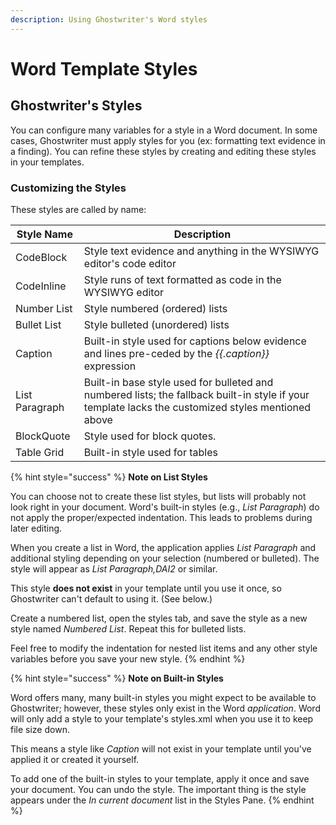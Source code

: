 ```yaml
---
description: Using Ghostwriter's Word styles
---
```


# Word Template Styles

## Ghostwriter's Styles

You can configure many variables for a style in a Word document. In some cases, Ghostwriter must apply styles for you (ex: formatting text evidence in a finding). You can refine these styles by creating and editing these styles in your templates.

### Customizing the Styles

These styles are called by name:

| Style Name     | Description                                                                                                                                        |
| -------------- | -------------------------------------------------------------------------------------------------------------------------------------------------- |
| CodeBlock      | Style text evidence and anything in the WYSIWYG editor's code editor                                                                               |
| CodeInline     | Style runs of text formatted as code in the WYSIWYG editor                                                                                         |
| Number List    | Style numbered (ordered) lists                                                                                                                     |
| Bullet List    | Style bulleted (unordered) lists                                                                                                                   |
| Caption        | Built-in style used for captions below evidence and lines pre-ceded by the _\{{.caption\}}_ expression                                             |
| List Paragraph | Built-in base style used for bulleted and numbered lists; the fallback built-in style if your template lacks the customized styles mentioned above |
| BlockQuote     | Style used for block quotes.                                                                                                                       |
| Table Grid     | Built-in style used for tables                                                                                                                     |

{% hint style="success" %}
**Note on List Styles**

You can choose not to create these list styles, but lists will probably not look right in your document. Word's built-in styles (e.g., _List Paragraph_) do not apply the proper/expected indentation. This leads to problems during later editing.

When you create a list in Word, the application applies _List Paragraph_ and additional styling depending on your selection (numbered or bulleted). The style will appear as _List Paragraph,DAI2_ or similar.

This style **does not exist** in your template until you use it once, so Ghostwriter can't default to using it. (See below.)

Create a numbered list, open the styles tab, and save the style as a new style named _Numbered List_. Repeat this for bulleted lists.

Feel free to modify the indentation for nested list items and any other style variables before you save your new style.
{% endhint %}

{% hint style="success" %}
**Note on Built-in Styles**

Word offers many, many built-in styles you might expect to be available to Ghostwriter; however, these styles only exist in the Word _application_. Word will only add a style to your template's styles.xml when you use it to keep file size down.

This means a style like _Caption_ will not exist in your template until you've applied it or created it yourself.

To add one of the built-in styles to your template, apply it once and save your document. You can undo the style. The important thing is the style appears under the _In current document_ list in the Styles Pane.
{% endhint %}
